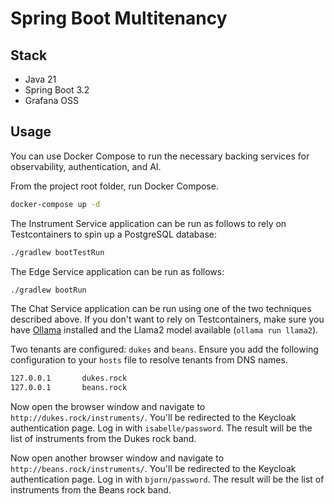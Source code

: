 # Spring Boot Multitenancy

## Stack

* Java 21
* Spring Boot 3.2
* Grafana OSS

## Usage

You can use Docker Compose to run the necessary backing services for observability, authentication, and AI.

From the project root folder, run Docker Compose.

```bash
docker-compose up -d
```

The Instrument Service application can be run as follows to rely on Testcontainers to spin up a PostgreSQL database:

```bash
./gradlew bootTestRun
```

The Edge Service application can be run as follows:

```bash
./gradlew bootRun
```

The Chat Service application can be run using one of the two techniques described above. If you don't want to rely on Testcontainers,
make sure you have [Ollama](https://ollama.ai/) installed and the Llama2 model available (`ollama run llama2`).

Two tenants are configured: `dukes` and `beans`. Ensure you add the following configuration to your `hosts` file to resolve tenants from DNS names.

```bash
127.0.0.1       dukes.rock
127.0.0.1       beans.rock
```

Now open the browser window and navigate to `http://dukes.rock/instruments/`. You'll be redirected to the Keycloak authentication page. Log in with `isabelle/password`. The result will be the list of instruments from the Dukes rock band.

Now open another browser window and navigate to `http://beans.rock/instruments/`. You'll be redirected to the Keycloak authentication page. Log in with `bjorn/password`. The result will be the list of instruments from the Beans rock band.
